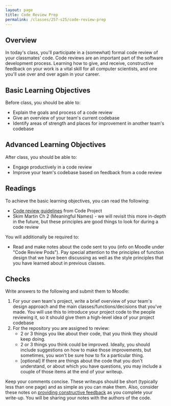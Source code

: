 ```yaml
---
layout: page
title: Code Review Prep
permalink: /classes/257-s25/code-review-prep
---
```


## Overview
In today's class, you'll participate in a (somewhat) formal code review of your classmates' code. Code reviews are an important part of the software development process. Learning how to give, and receive, constructive feedback on your work is a vital skill for all computer scientists, and one you'll use over and over again in your career.

## Basic Learning Objectives

Before class, you should be able to:
* Explain the goals and process of a code review
* Give an overview of your team's current codebase
* Identify areas of strength and places for improvement in another team's codebase


## Advanced Learning Objectives
After class, you should be able to:
* Engage productively in a code review
* Improve your team's codebase based on feedback from a code review

## Readings
To achieve the basic learning objectives, you can read the following:
* [Code review guidelines](http://www.codeproject.com/Articles/524235/Codeplusreviewplusguidelines) from Code Project
* Skim Martin Ch 2 (Meaningful Names) - we will revisit this more in-depth in the future, but these principles are good things to look for during a code review

You will additionally be required to:
* Read and make notes about the code sent to you (info on Moodle under "Code Review Pods"). Pay special attention to the principles of function design that we have been discussing as well as the style principles that you have learned about in previous classes. 

## Checks
Write answers to the following and submit them to Moodle:
1. For your *own* team's project, write a brief overview of your team's design approach and the main classes/functions/decisions that you've made. You will use this to introduce your project code to the people reviewing it, so it should give them a high-level idea of your project codebase
2. For the repository you are assigned to review:
    * 2 or 3 things you like about their code, that you think they should keep doing.
    * 2 or 3 things you think could be improved. Ideally, you should include suggestions on how to make those improvements, but sometimes, you won't be sure how to fix a particular thing.
    * [optional] If there are things about the code that you don't understand, or about which you have questions, you may include a couple of those items at the end of your writeup.

Keep your comments concise. These writeups should be short (typically less than one page) and as simple as you can make them. Also, consider these notes on [providing constructive feedback](https://cs.carleton.edu/faculty/jondich/courses/cs257_f21/assignments/07_books_code_review.html#helping) as you complete your write-up. You will be sharing your notes with the authors of the code.